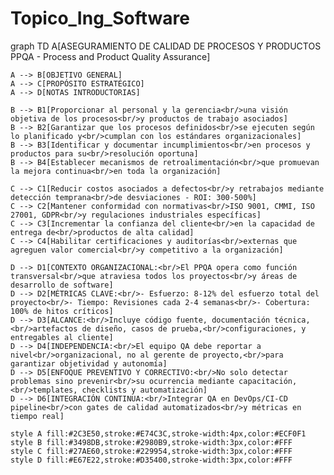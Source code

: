 # Topico_Ing_Software

graph TD
    A[ASEGURAMIENTO DE CALIDAD DE PROCESOS Y PRODUCTOS<br/>PPQA - Process and Product Quality Assurance]
    
    A --> B[OBJETIVO GENERAL]
    A --> C[PROPÓSITO ESTRATÉGICO]
    A --> D[NOTAS INTRODUCTORIAS]
    
    B --> B1[Proporcionar al personal y la gerencia<br/>una visión objetiva de los procesos<br/>y productos de trabajo asociados]
    B --> B2[Garantizar que los procesos definidos<br/>se ejecuten según lo planificado y<br/>cumplan con los estándares organizacionales]
    B --> B3[Identificar y documentar incumplimientos<br/>en procesos y productos para su<br/>resolución oportuna]
    B --> B4[Establecer mecanismos de retroalimentación<br/>que promuevan la mejora continua<br/>en toda la organización]
    
    C --> C1[Reducir costos asociados a defectos<br/>y retrabajos mediante detección temprana<br/>de desviaciones - ROI: 300-500%]
    C --> C2[Mantener conformidad con normativas<br/>ISO 9001, CMMI, ISO 27001, GDPR<br/>y regulaciones industriales específicas]
    C --> C3[Incrementar la confianza del cliente<br/>en la capacidad de entrega de<br/>productos de alta calidad]
    C --> C4[Habilitar certificaciones y auditorías<br/>externas que agreguen valor comercial<br/>y competitivo a la organización]
    
    D --> D1[CONTEXTO ORGANIZACIONAL:<br/>El PPQA opera como función transversal<br/>que atraviesa todos los proyectos<br/>y áreas de desarrollo de software]
    D --> D2[MÉTRICAS CLAVE:<br/>- Esfuerzo: 8-12% del esfuerzo total del proyecto<br/>- Tiempo: Revisiones cada 2-4 semanas<br/>- Cobertura: 100% de hitos críticos]
    D --> D3[ALCANCE:<br/>Incluye código fuente, documentación técnica,<br/>artefactos de diseño, casos de prueba,<br/>configuraciones, y entregables al cliente]
    D --> D4[INDEPENDENCIA:<br/>El equipo QA debe reportar a nivel<br/>organizacional, no al gerente de proyecto,<br/>para garantizar objetividad y autonomía]
    D --> D5[ENFOQUE PREVENTIVO Y CORRECTIVO:<br/>No solo detectar problemas sino prevenir<br/>su ocurrencia mediante capacitación,<br/>templates, checklists y automatización]
    D --> D6[INTEGRACIÓN CONTINUA:<br/>Integrar QA en DevOps/CI-CD pipeline<br/>con gates de calidad automatizados<br/>y métricas en tiempo real]
    
    style A fill:#2C3E50,stroke:#E74C3C,stroke-width:4px,color:#ECF0F1
    style B fill:#3498DB,stroke:#2980B9,stroke-width:3px,color:#FFF
    style C fill:#27AE60,stroke:#229954,stroke-width:3px,color:#FFF
    style D fill:#E67E22,stroke:#D35400,stroke-width:3px,color:#FFF





    
